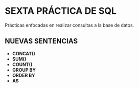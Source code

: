 # SEXTA PRÁCTICA DE SQL

Prácticas enfocadas en realizar consultas a la base de datos.

## NUEVAS SENTENCIAS
* **CONCAT()**
* **SUM()**
* **COUNT()**
* **GROUP BY**
* **ORDER BY**
* **AS**
